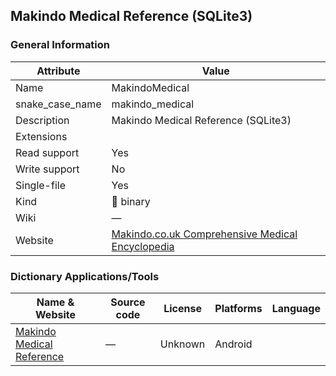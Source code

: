 ## Makindo Medical Reference (SQLite3)

### General Information

| Attribute       | Value                                                                                           |
| --------------- | ----------------------------------------------------------------------------------------------- |
| Name            | MakindoMedical                                                                                  |
| snake_case_name | makindo_medical                                                                                 |
| Description     | Makindo Medical Reference (SQLite3)                                                             |
| Extensions      |                                                                                                 |
| Read support    | Yes                                                                                             |
| Write support   | No                                                                                              |
| Single-file     | Yes                                                                                             |
| Kind            | 🔢 binary                                                                                        |
| Wiki            | ―                                                                                               |
| Website         | [Makindo.co.uk Comprehensive Medical Encyclopedia](https://www.makindo.co.uk/topics/_index.php) |

### Dictionary Applications/Tools

| Name & Website                                                                                              | Source code | License | Platforms | Language |
| ----------------------------------------------------------------------------------------------------------- | ----------- | ------- | --------- | -------- |
| [Makindo Medical Reference](https://play.google.com/store/apps/details?id=com.pocketmednotes2014.secondapp) | ―           | Unknown | Android   |          |
